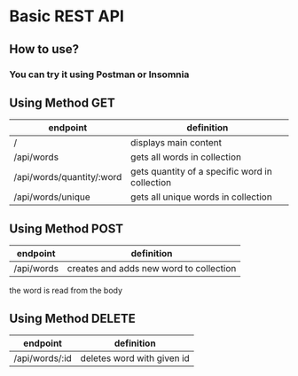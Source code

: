 # Basic REST API

## How to use?
### You can try it using Postman or Insomnia

## Using Method GET

| endpoint | definition |
| ------ | ------ |
| / | displays main content |
| /api/words | gets all words in collection |
| /api/words/quantity/:word | gets quantity of a specific word in collection |
| /api/words/unique | gets all unique words in collection |

## Using Method POST
| endpoint | definition |
| ------ | ------ |
| /api/words | creates and adds new word to collection |

the word is read from the body

## Using Method DELETE
| endpoint | definition |
| ------ | ------ |
| /api/words/:id | deletes word with given id |
